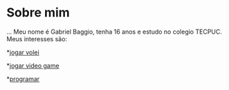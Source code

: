 # Sobre mim
...
Meu nome é Gabriel Baggio, tenha 16 anos e estudo no colegio TECPUC.
Meus interesses são:

*[jogar volei](#JOGAR-VOLEI)

*[jogar video game](#JOGAR-VIDEOGAME)

*[programar](#PROGRAMAR) 
